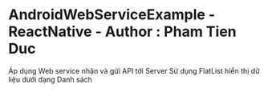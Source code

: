 # AndroidWebServiceExample - ReactNative - Author : Pham Tien Duc

Áp dụng Web service nhận và gửi API tới Server
Sử dụng FlatList hiển thị dữ liệu dưới dạng Danh sách
